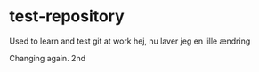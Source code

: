 # test-repository
Used to learn and test git at work
hej, nu laver jeg en lille ændring


Changing again. 2nd
